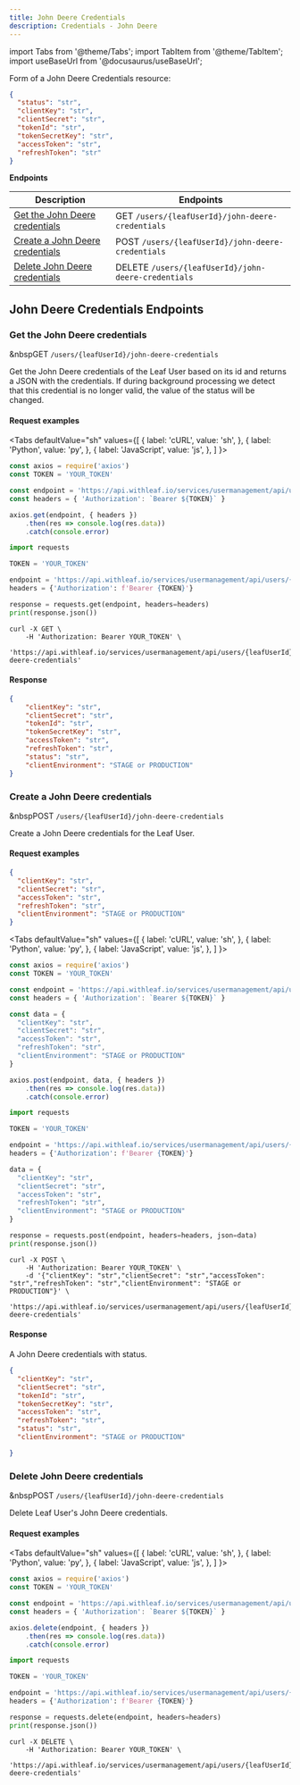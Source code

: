 ```yaml
---
title: John Deere Credentials
description: Credentials - John Deere
---
```

import Tabs from '@theme/Tabs';
import TabItem from '@theme/TabItem';
import useBaseUrl from '@docusaurus/useBaseUrl';

[1]: #get-the-john-deere-credentials
[2]: #create-a-john-deere-credentials
[3]: #delete-john-deere-credentials

Form of a John Deere Credentials resource:

```json
{
  "status": "str",
  "clientKey": "str",
  "clientSecret": "str",
  "tokenId": "str",
  "tokenSecretKey": "str",
  "accessToken": "str",
  "refreshToken": "str"
}
```

**Endpoints**

Description | Endpoints
--- | ---
[Get the John Deere credentials][1] | <span class="badge badge--success">GET</span> `/users/{leafUserId}/john-deere-credentials`
[Create a John Deere credentials][2] | <span class="badge badge--warning">POST</span> `/users/{leafUserId}/john-deere-credentials`
[Delete John Deere credentials][3] | <span class="badge badge--danger">DELETE</span> `/users/{leafUserId}/john-deere-credentials`


## John Deere Credentials Endpoints

### Get the John Deere credentials

&nbsp<span class="badge badge--success">GET</span> `/users/{leafUserId}/john-deere-credentials`

Get the John Deere credentials of the Leaf User based on its id and returns a JSON with the credentials. If during background processing we detect that this credential is no longer valid, the value of the status will be changed.

#### Request examples
<Tabs
  defaultValue="sh"
  values={[
    { label: 'cURL', value: 'sh', },
    { label: 'Python', value: 'py', },
    { label: 'JavaScript', value: 'js', },
  ]
}>
  <TabItem value="js">

  ```js
  const axios = require('axios')
  const TOKEN = 'YOUR_TOKEN'

  const endpoint = 'https://api.withleaf.io/services/usermanagement/api/users/{leafUserId}/john-deere-credentials'
  const headers = { 'Authorization': `Bearer ${TOKEN}` }

  axios.get(endpoint, { headers })
      .then(res => console.log(res.data))
      .catch(console.error)
  ```

  </TabItem>
  <TabItem value="py">

  ```py
  import requests

  TOKEN = 'YOUR_TOKEN'

  endpoint = 'https://api.withleaf.io/services/usermanagement/api/users/{leafUserId}/john-deere-credentials'
  headers = {'Authorization': f'Bearer {TOKEN}'}

  response = requests.get(endpoint, headers=headers)
  print(response.json())
  ```

  </TabItem>
  <TabItem value="sh">

  ```shell
  curl -X GET \
      -H 'Authorization: Bearer YOUR_TOKEN' \
      'https://api.withleaf.io/services/usermanagement/api/users/{leafUserId}/john-deere-credentials'
  ```

  </TabItem>
</Tabs>

#### Response
```json
{
    "clientKey": "str",
    "clientSecret": "str",
    "tokenId": "str",
    "tokenSecretKey": "str",
    "accessToken": "str",
    "refreshToken": "str",
    "status": "str",
    "clientEnvironment": "STAGE or PRODUCTION"
}
```


### Create a John Deere credentials
&nbsp<span class="badge badge--warning">POST</span> `/users/{leafUserId}/john-deere-credentials`

Create a John Deere credentials for the Leaf User.

#### Request examples

```json
{
  "clientKey": "str",
  "clientSecret": "str",
  "accessToken": "str",
  "refreshToken": "str",
  "clientEnvironment": "STAGE or PRODUCTION"
}
```

<Tabs
  defaultValue="sh"
  values={[
    { label: 'cURL', value: 'sh', },
    { label: 'Python', value: 'py', },
    { label: 'JavaScript', value: 'js', },
  ]
}>
  <TabItem value="js">

  ```js
  const axios = require('axios')
  const TOKEN = 'YOUR_TOKEN'

  const endpoint = 'https://api.withleaf.io/services/usermanagement/api/users/{leafUserId}/john-deere-credentials'
  const headers = { 'Authorization': `Bearer ${TOKEN}` }

  const data = {
    "clientKey": "str",
    "clientSecret": "str",
    "accessToken": "str",
    "refreshToken": "str",
    "clientEnvironment": "STAGE or PRODUCTION"
  }

  axios.post(endpoint, data, { headers })
      .then(res => console.log(res.data))
      .catch(console.error)
  ```

  </TabItem>
  <TabItem value="py">

  ```py
  import requests

  TOKEN = 'YOUR_TOKEN'

  endpoint = 'https://api.withleaf.io/services/usermanagement/api/users/{leafUserId}/john-deere-credentials'
  headers = {'Authorization': f'Bearer {TOKEN}'}

  data = {
    "clientKey": "str",
    "clientSecret": "str",
    "accessToken": "str",
    "refreshToken": "str",
    "clientEnvironment": "STAGE or PRODUCTION"
  }

  response = requests.post(endpoint, headers=headers, json=data)
  print(response.json())
  ```

  </TabItem>
  <TabItem value="sh">

  ```shell
  curl -X POST \
      -H 'Authorization: Bearer YOUR_TOKEN' \
      -d '{"clientKey": "str","clientSecret": "str","accessToken": "str","refreshToken": "str","clientEnvironment": "STAGE or PRODUCTION"}' \
      'https://api.withleaf.io/services/usermanagement/api/users/{leafUserId}/john-deere-credentials'
  ```

  </TabItem>
</Tabs>

#### Response
A John Deere credentials with status.

```json
{
  "clientKey": "str",
  "clientSecret": "str",
  "tokenId": "str",
  "tokenSecretKey": "str",
  "accessToken": "str",
  "refreshToken": "str",
  "status": "str",
  "clientEnvironment": "STAGE or PRODUCTION"

}
```


### Delete John Deere credentials

&nbsp<span class="badge badge--danger">POST</span> `/users/{leafUserId}/john-deere-credentials`

Delete Leaf User's John Deere credentials.

#### Request examples
<Tabs
  defaultValue="sh"
  values={[
    { label: 'cURL', value: 'sh', },
    { label: 'Python', value: 'py', },
    { label: 'JavaScript', value: 'js', },
  ]
}>
  <TabItem value="js">

  ```js
  const axios = require('axios')
  const TOKEN = 'YOUR_TOKEN'

  const endpoint = 'https://api.withleaf.io/services/usermanagement/api/users/{leafUserId}/john-deere-credentials'
  const headers = { 'Authorization': `Bearer ${TOKEN}` }

  axios.delete(endpoint, { headers })
      .then(res => console.log(res.data))
      .catch(console.error)
  ```

  </TabItem>
  <TabItem value="py">

  ```py
  import requests

  TOKEN = 'YOUR_TOKEN'

  endpoint = 'https://api.withleaf.io/services/usermanagement/api/users/{leafUserId}/john-deere-credentials'
  headers = {'Authorization': f'Bearer {TOKEN}'}

  response = requests.delete(endpoint, headers=headers)
  print(response.json())
  ```

  </TabItem>
  <TabItem value="sh">

  ```shell
  curl -X DELETE \
      -H 'Authorization: Bearer YOUR_TOKEN' \
      'https://api.withleaf.io/services/usermanagement/api/users/{leafUserId}/john-deere-credentials'
  ```

  </TabItem>
</Tabs>
